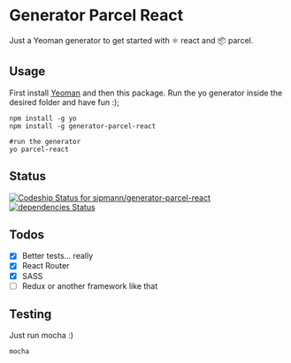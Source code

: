# Generator Parcel React

Just a Yeoman generator to get started with ⚛️ react and 📦 parcel.


## Usage

First install [Yeoman](http://yeoman.io/) and then this package. Run the yo generator inside the desired folder and have fun :);

```shell
npm install -g yo
npm install -g generator-parcel-react

#run the generator
yo parcel-react 
```

## Status

[ ![Codeship Status for sipmann/generator-parcel-react](https://app.codeship.com/projects/03a4a380-082e-0136-cdbf-02887c9dcadb/status?branch=master)](https://app.codeship.com/projects/281130) [![dependencies Status](https://david-dm.org/sipmann/generator-parcel-react/status.svg)](https://david-dm.org/sipmann/generator-parcel-react)


## Todos
- [x] Better tests... really
- [x] React Router
- [x] SASS
- [ ] Redux or another framework like that

## Testing

Just run mocha :)

```shell
mocha
```
